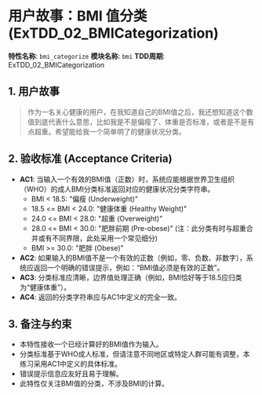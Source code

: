 # 用户故事：BMI 值分类 (ExTDD_02_BMICategorization)

**特性名称**: `bmi_categorize`
**模块名称**: `bmi`
**TDD周期**: ExTDD_02_BMICategorization

## 1. 用户故事

> 作为一名关心健康的用户，在我知道自己的BMI值之后，我还想知道这个数值到底代表什么意思，比如我是不是偏瘦了、体重是否标准，或者是不是有点超重。希望能给我一个简单明了的健康状况分类。

## 2. 验收标准 (Acceptance Criteria)

*   **AC1**: 当输入一个有效的BMI值（正数）时，系统应能根据世界卫生组织（WHO）的成人BMI分类标准返回对应的健康状况分类字符串。
    *   BMI < 18.5: "偏瘦 (Underweight)"
    *   18.5 <= BMI < 24.0: "健康体重 (Healthy Weight)"
    *   24.0 <= BMI < 28.0: "超重 (Overweight)"
    *   28.0 <= BMI < 30.0: "肥胖前期 (Pre-obese)" (注：此分类有时与超重合并或有不同界限，此处采用一个常见细分)
    *   BMI >= 30.0: "肥胖 (Obese)"
*   **AC2**: 如果输入的BMI值不是一个有效的正数（例如，零、负数、非数字），系统应返回一个明确的错误提示，例如：“BMI值必须是有效的正数”。
*   **AC3**: 分类标准应清晰，边界值处理正确（例如，BMI恰好等于18.5应归类为“健康体重”）。
*   **AC4**: 返回的分类字符串应与AC1中定义的完全一致。

## 3. 备注与约束

*   本特性接收一个已经计算好的BMI值作为输入。
*   分类标准基于WHO成人标准，但请注意不同地区或特定人群可能有调整，本练习采用AC1中定义的具体标准。
*   错误提示信息应友好且易于理解。
*   此特性仅关注BMI值的分类，不涉及BMI的计算。